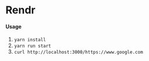 # Rendr

#### Usage

1. `yarn install`
2. `yarn run start`
3. `curl http://localhost:3000/https://www.google.com`